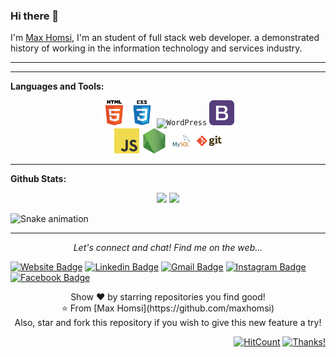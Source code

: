 ### Hi there 👋

I'm [Max Homsi](https://maxhomsi.github.io/myportfolio/), I'm an student of full stack web developer. a demonstrated history of working in the information technology and services industry.

---



  ***

**Languages and Tools:**

<p align="center">

  <div align="center">
  
 <code><img height="40" src="https://raw.githubusercontent.com/github/explore/80688e429a7d4ef2fca1e82350fe8e3517d3494d/topics/html/html.png" title="HTML"></code> 
 <code><img height="40" src="https://raw.githubusercontent.com/github/explore/80688e429a7d4ef2fca1e82350fe8e3517d3494d/topics/css/css.png" title="CSS"></code> 
 <code><img height="40" src="https://icons.iconarchive.com/icons/martz90/hex/512/wordpress-icon.png" title="WordPress"></code>
   <code><img height="40" src="https://raw.githubusercontent.com/github/explore/80688e429a7d4ef2fca1e82350fe8e3517d3494d/topics/bootstrap/bootstrap.png" title="Bootstrap">  </code> 
 <code><img height="40" src="https://raw.githubusercontent.com/github/explore/80688e429a7d4ef2fca1e82350fe8e3517d3494d/topics/javascript/javascript.png" title="JavaScript"></code>
<code><img height="40" src="https://raw.githubusercontent.com/github/explore/80688e429a7d4ef2fca1e82350fe8e3517d3494d/topics/nodejs/nodejs.png" title="Node JS"></code>
   <code><img height="40" src="https://raw.githubusercontent.com/github/explore/80688e429a7d4ef2fca1e82350fe8e3517d3494d/topics/mysql/mysql.png" title="MySQL"></code> 
   <code><img height="40" src="https://raw.githubusercontent.com/github/explore/80688e429a7d4ef2fca1e82350fe8e3517d3494d/topics/git/git.png" title="GIT"></code>
  </div>
  </p>

---

**Github Stats:**

<p align="center">
  
  <img src="https://github-readme-stats.vercel.app/api?username=maxhomsi&hide=stars&show_icons=true&theme=dracula&line_height=32">
  <img src="https://github-readme-stats.vercel.app/api/top-langs/?username=maxhomsi&count_public=true&theme=dracula"><br>
 
 
  ![Snake animation](https://github.com/RobertCardoso/RobertCardoso/blob/output/github-contribution-grid-snake.svg)
 <br>

</p>

---
<p align="center">
  <i>Let's connect and chat! Find me on the web...</i>
</p>

 [![Website Badge](https://img.shields.io/badge/-maxhomsi.com-47CCCC?style=flat&logo=Google-Chrome&logoColor=white&link=https://maxhomsi.github.io/myportfolio/)](https://maxhomsi.github.io/myportfolio/) 
   [![Linkedin Badge](https://img.shields.io/badge/-Max_Homsi-blue?style=flat-square&logo=Linkedin&logoColor=white&link=https://www.linkedin.com/in/maxhomsi/)](https://www.linkedin.com/in/maxhomsi/)
  [![Gmail Badge](https://img.shields.io/badge/-maxhomsi-c14438?style=flat-square&logo=Gmail&logoColor=white&link=mailto:maxhomsi@gmail.com)](mailto:maxhomsi@gmail.com)
   [![Instagram Badge](https://img.shields.io/badge/-@ximilis-purple?style=flat&logo=instagram&logoColor=white&link=https://instagram.com/ximilis)](https://instagram.com/ximilis) 
  [![Facebook Badge](https://img.shields.io/badge/-Max_Homsi-036be4?style=flat-square&logo=Facebook&logoColor=white&link=https://www.facebook.com/ximilis/)](https://www.facebook.com/ximilis/)

  <p align="center">
    Show ❤️ by starring repositories you find good! 
    <br />
    ⭐️ From [Max Homsi](https://github.com/maxhomsi)
    <br />
    Also, star and fork this repository if you wish to give this new feature a try!
  </p>
</p>

<div align="right">
  
[![HitCount](https://hits.dwyl.com/maxhomsi/maxhomsi.svg?style=flat-square)](http://hits.dwyl.com/maxhomsi/maxhomsi)
  [![Thanks!](https://img.shields.io/badge/Thanks%20for%20visiting-!-1EAEDB.svg)](https://maxhomsi.github.io/myportfolio/)

</div>



<!--
**maxhomsi/maxhomsi** is a ✨ _special_ ✨ repository because its `README.md` (this file) appears on your GitHub profile.

Here are some ideas to get you started:

- 🔭 I’m currently working on ...
- 🌱 I’m currently learning ...
- 👯 I’m looking to collaborate on ...
- 🤔 I’m looking for help with ...
- 💬 Ask me about ...
- 📫 How to reach me: ...
- 😄 Pronouns: ...
- ⚡ Fun fact: ...
-->
